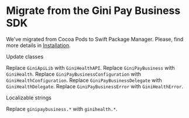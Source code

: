 Migrate from the Gini Pay Business SDK
=======================================

We've migrated from Cocoa Pods to Swift Package Manager. Please, find more details in [Installation](https://developer.gini.net/gini-mobile-ios/GiniHealthSDK/installation.html).

Update classes

Replace `GiniApiLib` with `GiniHealthAPI`.
Replace `GiniPayBusiness` with `GiniHealth`.
Replace `GiniPayBusinessConfiguration` with `GiniHealthConfiguration`.
Replace `GiniPayBusinessDelegate` with `GiniHealthDelegate`.
Replace `GiniPayBusinessError` with `GiniHealthError`.

Localizable strings

Replace `ginipaybusiness.*` with `ginihealth.*`.
